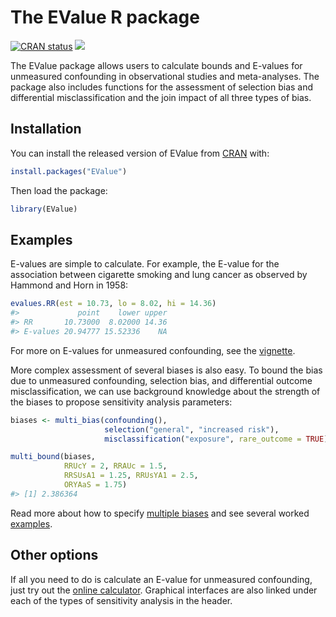 
<!-- README.md is generated from README.Rmd. Please edit that file -->

# The EValue R package

<!-- badges: start -->

[![CRAN
status](https://www.r-pkg.org/badges/version/EValue)](https://CRAN.R-project.org/package=EValue)
[![](http://cranlogs.r-pkg.org/badges/grand-total/EValue?color=blue)](https://cran.r-project.org/package=EValue)
<!-- badges: end -->

The EValue package allows users to calculate bounds and E-values for
unmeasured confounding in observational studies and meta-analyses. The
package also includes functions for the assessment of selection bias and
differential misclassification and the join impact of all three types of
bias.

## Installation

You can install the released version of EValue from
[CRAN](https://CRAN.R-project.org) with:

``` r
install.packages("EValue")
```

Then load the package:

``` r
library(EValue)
```

## Examples

E-values are simple to calculate. For example, the E-value for the
association between cigarette smoking and lung cancer as observed by
Hammond and Horn in 1958:

``` r
evalues.RR(est = 10.73, lo = 8.02, hi = 14.36)
#>             point    lower upper
#> RR       10.73000  8.02000 14.36
#> E-values 20.94777 15.52336    NA
```

For more on E-values for unmeasured confounding, see the
[vignette](articles/unmeasured-confounding.html).

More complex assessment of several biases is also easy. To bound the
bias due to unmeasured confounding, selection bias, and differential
outcome misclassification, we can use background knowledge about the
strength of the biases to propose sensitivity analysis parameters:

``` r
biases <- multi_bias(confounding(),
                     selection("general", "increased risk"),
                     misclassification("exposure", rare_outcome = TRUE))

multi_bound(biases,
            RRUcY = 2, RRAUc = 1.5,
            RRSUsA1 = 1.25, RRUsYA1 = 2.5,
            ORYAaS = 1.75)
#> [1] 2.386364
```

Read more about how to specify [multiple
biases](articles/multiple-bias.html) and see several worked
[examples](articles/multiple-bias-examples.html).

## Other options

If all you need to do is calculate an E-value for unmeasured
confounding, just try out the [online
calculator](https://​www.evalue-calculator.com). Graphical interfaces
are also linked under each of the types of sensitivity analysis in the
header.
